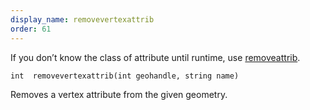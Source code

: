 ```yaml
---
display_name: removevertexattrib
order: 61
---
```

If you don’t know the class of attribute until runtime, use [removeattrib](removeattrib.html "Removes an attribute or group from the geometry.").

`int  removevertexattrib(int geohandle, string name)`

Removes a vertex attribute from the given geometry.
